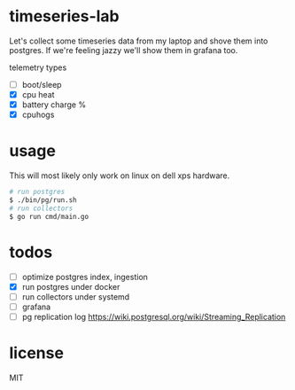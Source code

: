 # timeseries-lab
Let's collect some timeseries data from my laptop and shove them into postgres. If we're feeling jazzy we'll show them in grafana too.

telemetry types
- [ ] boot/sleep
- [x] cpu heat
- [x] battery charge %
- [x] cpuhogs

# usage
This will most likely only work on linux on dell xps hardware.

````bash
# run postgres
$ ./bin/pg/run.sh
# run collectors
$ go run cmd/main.go
````

# todos
- [ ] optimize postgres index, ingestion
- [x] run postgres under docker
- [ ] run collectors under systemd
- [ ] grafana
- [ ] pg replication log https://wiki.postgresql.org/wiki/Streaming_Replication

# license
MIT
